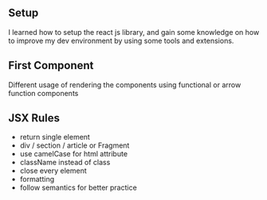## Setup

I learned how to setup the react js library, and gain some knowledge on how to improve my dev environment by using some tools and extensions.

## First Component

Different usage of rendering the components using functional or arrow function components

## JSX Rules

- return single element
- div / section / article or Fragment
- use camelCase for html attribute
- className instead of class
- close every element
- formatting
- follow semantics for better practice
